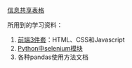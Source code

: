 [信息共享表格](https://www.wolai.com/k7pkLRRhb44Z7XHc5f9MaQ)



所用到的学习资料：

1. [前端3件套](https://web.qianguyihao.com/)：HTML、CSS和Javascript
2. [Python中selenium模块](https://www.byhy.net/tut/auto/selenium/01/)
3. 各种pandas使用方法文档

